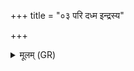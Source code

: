 +++
title = "०३ परि दध्म इन्द्रस्य"

+++
<details><summary>मूलम् (GR)</summary>

परि दध्म इन्द्रस्य बाहू  
समन्तं त्रातुस् त्रायतां नः ।  
देव सवितः सोम राजन्  
सुमनसं मा कृणुतं स्वस्तये ॥
</details>